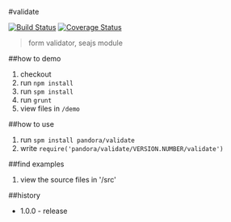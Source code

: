#validate

[![Build Status](https://api.travis-ci.org/pandorajs/validate.png?branch=master)](http://travis-ci.org/pandorajs/validate)
[![Coverage Status](https://coveralls.io/repos/pandorajs/validate/badge.png?branch=master)](https://coveralls.io/r/pandorajs/validate?branch=master)

 > form validator, seajs module

##how to demo

1. checkout
1. run `npm install`
1. run `spm install`
1. run `grunt`
1. view files in `/demo`

##how to use

1. run `spm install pandora/validate`
1. write `require('pandora/validate/VERSION.NUMBER/validate')`

##find examples

1. view the source files in '/src'

##history

- 1.0.0 - release
